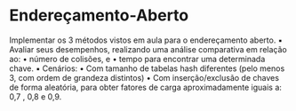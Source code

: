 # Endereçamento-Aberto
Implementar os 3 métodos vistos em aula para o
endereçamento aberto.
▪ Avaliar seus desempenhos, realizando uma análise
comparativa em relação ao:
• número de colisões, e
• tempo para encontrar uma determinada chave.
▪ Cenários:
• Com tamanho de tabelas hash diferentes (pelo menos 3, com ordem
de grandeza distintos)
• Com inserção/exclusão de chaves de forma aleatória, para obter
fatores de carga aproximadamente iguais a: 0,7 , 0,8 e 0,9.
